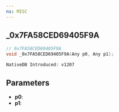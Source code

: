 ```yaml
---
ns: MISC
---
```

## _0x7FA58CED69405F9A

```c
// 0x7FA58CED69405F9A
void _0x7FA58CED69405F9A(Any p0, Any p1);
```

```
NativeDB Introduced: v1207
```

## Parameters
* **p0**:
* **p1**:
